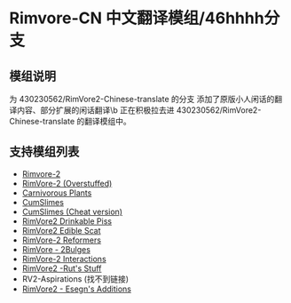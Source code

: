 # Rimvore-CN 中文翻译模组/46hhhh分支

## 模组说明
为 430230562/RimVore2-Chinese-translate 的分支 添加了原版小人闲话的翻译内容、部分扩展的闲话翻译\b
正在积极拉去进  430230562/RimVore2-Chinese-translate 的翻译模组中。

## 支持模组列表
- [Rimvore-2](https://gitlab.com/Nabber/rimvore-2)
- [RimVore-2 (Overstuffed)](https://gitlab.com/MamaHorseteeth/rimvore-2-overstuffed)  
- [Carnivorous Plants](https://gitlab.com/Nabber/carnivorousplants)  
- [CumSlimes](https://gitlab.com/Nabber/cumslimes)  
- [CumSlimes (Cheat version)](https://gitlab.com/Nabber/cumslimesarepeopletoo)  
- [RimVore2 Drinkable Piss](https://gitlab.com/misplacedtf/rimvore2piss/)  
- [RimVore2 Edible Scat](https://gitlab.com/misplacedtf/RimVore2scat/)  
- [RimVore-2 Reformers](https://gitlab.com/whatif12stuff/rv2reformers)  
- [RimVore - 2Bulges](https://gitlab.com/whatif12/rutrix-bulges-continued)  
- [RimVore-2 Interactions](https://gitlab.com/whatif12/rutrix-interactions-continued)  
- [RimVore2 -Rut's Stuff](https://gitlab.com/whatif12/rutrix-misc-continued)  
- RV2-Aspirations (找不到链接)
- [RimVore2 - Esegn's Additions](https://gitlab.com/ASarcasticDragon/RV2-Esegn-Additions)  

